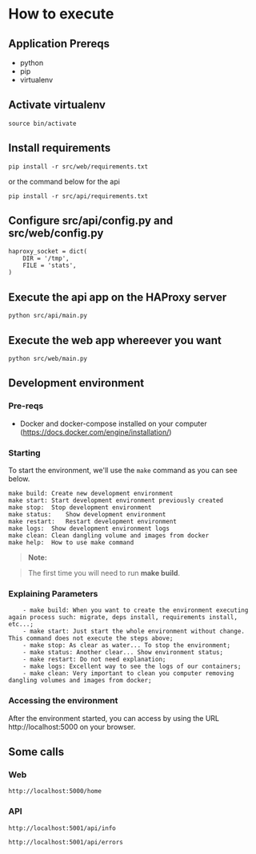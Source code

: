 # How to execute

## Application Prereqs

* python
* pip
* virtualenv

## Activate virtualenv

`source bin/activate`

## Install requirements

`pip install -r src/web/requirements.txt`

or the command below for the api

`pip install -r src/api/requirements.txt`

## Configure src/api/config.py and src/web/config.py

```
haproxy_socket = dict(                                                                                                                                        
    DIR = '/tmp',
    FILE = 'stats',
)
```

## Execute the api app on the HAProxy server

`python src/api/main.py`

## Execute the web app whereever you want

`python src/web/main.py`

## Development environment

### Pre-reqs

  - Docker and docker-compose installed on your computer (https://docs.docker.com/engine/installation/)

### Starting

To start the environment, we'll use the `make` command as you can see below.

```
make build:	Create new development environment
make start:	Start development environment previously created
make stop:	Stop development environment
make status:	Show development environment
make restart:	Restart development environment
make logs:	Show development environment logs
make clean:	Clean dangling volume and images from docker
make help:	How to use make command
```

> **Note:**

> The first time you will need to run **make build**.

### Explaining Parameters

        - make build: When you want to create the environment executing again process such: migrate, deps install, requirements install, etc...;
        - make start: Just start the whole environment without change. This command does not execute the steps above;
        - make stop: As clear as water... To stop the environment;
        - make status: Another clear... Show environment status;
        - make restart: Do not need explanation;
        - make logs: Excellent way to see the logs of our containers;
        - make clean: Very important to clean you computer removing dangling volumes and images from docker;

### Accessing the environment

After the environment started, you can access by using the URL http://localhost:5000 on your browser.

## Some calls

### Web

`http://localhost:5000/home`

### API

`http://localhost:5001/api/info`

`http://localhost:5001/api/errors`
